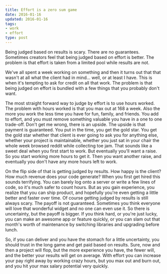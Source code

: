 ```yaml
---
title: Effort is a zero sum game
date: 2016-01-16
updated: 2016-01-16
tags:
- work
- effort
type: post
---
```


Being judged based on results is scary. There are no guarantees. Sometimes creators feel that being judged based on 
effort is better. The problem is that effort is taken from a limited pool while results are not.

We've all spent a week working on something and then it turns out that that wasn't at all what the client had in mind... 
well, or at least I have. This is when it's tempting to ask for credit on all that work. The problem is that being judged 
on effort is bundled with a few things that you probably don't want.

The most straight forward way to judge by effort is to use hours worked. The problem with hours worked is that you max 
out at 168 a week. Also the more you work the less time you have for fun, family, and friends. You add to effort, and 
you must remove something valuable you have in a one to one trade-off. Don't get me wrong, there is an upside. The upside 
is that payment is guaranteed. You put in the time, you get the gold star. You get the gold star whether that client is 
ever going to ask you for anything else, whether your project is maintainable, whether you just sat in your chair the 
whole week browsed reddit while collecting toe jam. That sounds like a sweet deal when you first start to work. But 
eventually you'll want a raise. So you start working more hours to get it. Then you want another raise, and eventually 
you don't have any more hours left to work.

On the flip side of that is getting judged by results. How happy is the client? How much revenue does your code generate? 
When you first get hired this sounds terrifying. You can barely log onto a server or write a few lines of code, so it's 
much safer to count hours. But as you gain experience, you realize that you can ship product, and hopefully you're even 
getting a little better and faster over time. Of course getting judged by results is still always scary. The payoff is 
not guaranteed. Sometimes you think everyone will love that wonderful widget and no one can even use it. So there is 
uncertainty, but the payoff is bigger. If you think hard, or you're just lucky, you can make an awesome app or 
feature quickly, or you can slam out that month's worth of maintenance by switching libraries and upgrading before lunch.

So, if you can deliver and you have the stomach for a little uncertainty, you should trust in the long game and get paid 
based on results. Sure, now and then a project will flop, but the more experience you have, the fewer will, and the 
better your results will get on average. With effort you can increase your pay right away by working crazy hours, but you 
max out and burn out, and you hit your max salary potential very quickly.

